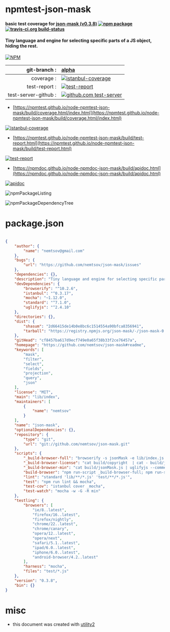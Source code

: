 # npmtest-json-mask

#### basic test coverage for  [json-mask (v0.3.8)](https://github.com/nemtsov/json-mask#readme)  [![npm package](https://img.shields.io/npm/v/npmtest-json-mask.svg?style=flat-square)](https://www.npmjs.org/package/npmtest-json-mask) [![travis-ci.org build-status](https://api.travis-ci.org/npmtest/node-npmtest-json-mask.svg)](https://travis-ci.org/npmtest/node-npmtest-json-mask)

#### Tiny language and engine for selecting specific parts of a JS object, hiding the rest.

[![NPM](https://nodei.co/npm/json-mask.png?downloads=true&downloadRank=true&stars=true)](https://www.npmjs.com/package/json-mask)

| git-branch : | [alpha](https://github.com/npmtest/node-npmtest-json-mask/tree/alpha)|
|--:|:--|
| coverage : | [![istanbul-coverage](https://npmtest.github.io/node-npmtest-json-mask/build/coverage.badge.svg)](https://npmtest.github.io/node-npmtest-json-mask/build/coverage.html/index.html)|
| test-report : | [![test-report](https://npmtest.github.io/node-npmtest-json-mask/build/test-report.badge.svg)](https://npmtest.github.io/node-npmtest-json-mask/build/test-report.html)|
| test-server-github : | [![github.com test-server](https://npmtest.github.io/node-npmtest-json-mask/GitHub-Mark-32px.png)](https://npmtest.github.io/node-npmtest-json-mask/build/app/index.html) | | build-artifacts : | [![build-artifacts](https://npmtest.github.io/node-npmtest-json-mask/glyphicons_144_folder_open.png)](https://github.com/npmtest/node-npmtest-json-mask/tree/gh-pages/build)|

- [https://npmtest.github.io/node-npmtest-json-mask/build/coverage.html/index.html](https://npmtest.github.io/node-npmtest-json-mask/build/coverage.html/index.html)

[![istanbul-coverage](https://npmtest.github.io/node-npmtest-json-mask/build/screenCapture.buildCi.browser.%252Ftmp%252Fbuild%252Fcoverage.lib.html.png)](https://npmtest.github.io/node-npmtest-json-mask/build/coverage.html/index.html)

- [https://npmtest.github.io/node-npmtest-json-mask/build/test-report.html](https://npmtest.github.io/node-npmtest-json-mask/build/test-report.html)

[![test-report](https://npmtest.github.io/node-npmtest-json-mask/build/screenCapture.buildCi.browser.%252Ftmp%252Fbuild%252Ftest-report.html.png)](https://npmtest.github.io/node-npmtest-json-mask/build/test-report.html)

- [https://npmdoc.github.io/node-npmdoc-json-mask/build/apidoc.html](https://npmdoc.github.io/node-npmdoc-json-mask/build/apidoc.html)

[![apidoc](https://npmdoc.github.io/node-npmdoc-json-mask/build/screenCapture.buildCi.browser.%252Ftmp%252Fbuild%252Fapidoc.html.png)](https://npmdoc.github.io/node-npmdoc-json-mask/build/apidoc.html)

![npmPackageListing](https://npmtest.github.io/node-npmtest-json-mask/build/screenCapture.npmPackageListing.svg)

![npmPackageDependencyTree](https://npmtest.github.io/node-npmtest-json-mask/build/screenCapture.npmPackageDependencyTree.svg)



# package.json

```json

{
    "author": {
        "name": "nemtsov@gmail.com"
    },
    "bugs": {
        "url": "https://github.com/nemtsov/json-mask/issues"
    },
    "dependencies": {},
    "description": "Tiny language and engine for selecting specific parts of a JS object, hiding the rest.",
    "devDependencies": {
        "browserify": "^10.2.6",
        "istanbul": "^0.3.17",
        "mocha": "~1.12.0",
        "standard": "^7.1.0",
        "uglifyjs": "^2.4.10"
    },
    "directories": {},
    "dist": {
        "shasum": "2d66415de14b0e8bc6c1514554a90bfca8356941",
        "tarball": "https://registry.npmjs.org/json-mask/-/json-mask-0.3.8.tgz"
    },
    "gitHead": "cf8457ba617d9ecf749e0a65f38b33f2ce76457a",
    "homepage": "https://github.com/nemtsov/json-mask#readme",
    "keywords": [
        "mask",
        "filter",
        "select",
        "fields",
        "projection",
        "query",
        "json"
    ],
    "license": "MIT",
    "main": "lib/index",
    "maintainers": [
        {
            "name": "nemtsov"
        }
    ],
    "name": "json-mask",
    "optionalDependencies": {},
    "repository": {
        "type": "git",
        "url": "git://github.com/nemtsov/json-mask.git"
    },
    "scripts": {
        "_build-browser-full": "browserify -s jsonMask -e lib/index.js | sed -e \"s/\\[ *'.*' *\\]/;/\" > build/jsonMask.js",
        "_build-browser-license": "cat build/copyright  | cat - build/jsonMask.js  | tee build/jsonMask.js",
        "_build-browser-min": "cat build/jsonMask.js | uglifyjs --comments > build/jsonMask.min.js",
        "build-browser": "npm run-script _build-browser-full; npm run-script _build-browser-license; npm run-script _build-browser-min",
        "lint": "standard 'lib/**/*.js' 'test/**/*.js'",
        "test": "npm run lint && mocha",
        "test-cov": "istanbul cover _mocha",
        "test-watch": "mocha -w -G -R min"
    },
    "testling": {
        "browsers": [
            "ie/8..latest",
            "firefox/16..latest",
            "firefox/nightly",
            "chrome/22..latest",
            "chrome/canary",
            "opera/12..latest",
            "opera/next",
            "safari/5.1..latest",
            "ipad/6.0..latest",
            "iphone/6.0..latest",
            "android-browser/4.2..latest"
        ],
        "harness": "mocha",
        "files": "test/*.js"
    },
    "version": "0.3.8",
    "bin": {}
}
```



# misc
- this document was created with [utility2](https://github.com/kaizhu256/node-utility2)

